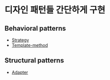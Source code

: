 # 디자인 패턴들 간단하게 구현

## Behavioral patterns

- [Strategy](strategy)
- [Template-method](template-method)

## Structural patterns

- [Adapter](adapter)

